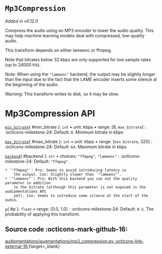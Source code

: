 # `Mp3Compression`

_Added in v0.12.0_

Compress the audio using an MP3 encoder to lower the audio quality. This may help machine
learning models deal with compressed, low-quality audio.

This transform depends on either lameenc or ffmpeg.

Note that bitrates below 32 kbps are only supported for low sample rates (up to 24000 Hz).

Note: When using the `"lameenc"` backend, the output may be slightly longer than the input due
to the fact that the LAME encoder inserts some silence at the beginning of the audio.

Warning: This transform writes to disk, so it may be slow.

# Mp3Compression API

[`min_bitrate`](#min_bitrate){ #min_bitrate }: `int` • unit: kbps • range: [8, `max_bitrate`]
:   :octicons-milestone-24: Default: `8`. Minimum bitrate in kbps

[`max_bitrate`](#max_bitrate){ #max_bitrate }: `int` • unit: kbps • range: [`min_bitrate`, 320]
:   :octicons-milestone-24: Default: `64`. Maximum bitrate in kbps

[`backend`](#backend){ #backend }: `str` • choices: `"ffmpeg"`, `"lameenc"`
:   :octicons-milestone-24: Default: `"ffmpeg"`.

    * `"ffmpeg"`: Pro: Seems to avoid introducing latency in
        the output. Con: Slightly slower than `"lameenc"`.
    * `"lameenc"`: Pro: With this backend you can set the quality parameter in addition
        to the bitrate (although this parameter is not exposed in the audiomentations API
        yet). Con: Seems to introduce some silence at the start of the audio.

[`p`](#p){ #p }: `float` • range: [0.0, 1.0]
:   :octicons-milestone-24: Default: `0.5`. The probability of applying this transform.

## Source code :octicons-mark-github-16:

[audiomentations/augmentations/mp3_compression.py :octicons-link-external-16:](https://github.com/iver56/audiomentations/blob/main/audiomentations/augmentations/mp3_compression.py){target=_blank}
